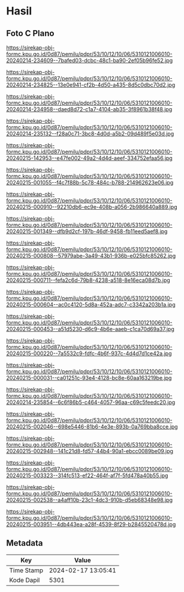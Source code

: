# Hasil

## Foto C Plano

https://sirekap-obj-formc.kpu.go.id/0d87/pemilu/pdpr/53/10/12/10/06/5310121006010-20240214-234609--7bafed03-dcbc-48c1-ba90-2ef05b96fe52.jpg

https://sirekap-obj-formc.kpu.go.id/0d87/pemilu/pdpr/53/10/12/10/06/5310121006010-20240214-234825--13e0e941-cf2b-4d50-a435-8d5c0dbc70d2.jpg

https://sirekap-obj-formc.kpu.go.id/0d87/pemilu/pdpr/53/10/12/10/06/5310121006010-20240214-234958--daed8d72-c1a7-4104-ab35-3f8961b38f48.jpg

https://sirekap-obj-formc.kpu.go.id/0d87/pemilu/pdpr/53/10/12/10/06/5310121006010-20240214-235132--f28a0c71-3bc8-4d0d-a5b2-09d489f5e03d.jpg

https://sirekap-obj-formc.kpu.go.id/0d87/pemilu/pdpr/53/10/12/10/06/5310121006010-20240215-142953--e47fe002-49a2-4d4d-aeef-334752efaa56.jpg

https://sirekap-obj-formc.kpu.go.id/0d87/pemilu/pdpr/53/10/12/10/06/5310121006010-20240215-001055--f4c7f88b-5c78-484c-b788-214962623e06.jpg

https://sirekap-obj-formc.kpu.go.id/0d87/pemilu/pdpr/53/10/12/10/06/5310121006010-20240215-000910--92210db6-ec9e-408b-a056-2b986640a889.jpg

https://sirekap-obj-formc.kpu.go.id/0d87/pemilu/pdpr/53/10/12/10/06/5310121006010-20240215-001349--dfb9d2cf-197b-46df-9458-fb11eed5aef8.jpg

https://sirekap-obj-formc.kpu.go.id/0d87/pemilu/pdpr/53/10/12/10/06/5310121006010-20240215-000808--57979abe-3a49-43b1-936b-e025bfc85262.jpg

https://sirekap-obj-formc.kpu.go.id/0d87/pemilu/pdpr/53/10/12/10/06/5310121006010-20240215-000711--fefa2c6d-79b8-4238-a518-8e16eca08d7b.jpg

https://sirekap-obj-formc.kpu.go.id/0d87/pemilu/pdpr/53/10/12/10/06/5310121006010-20240215-000604--ac0c4120-5d8a-452a-adc7-c3342a203b1a.jpg

https://sirekap-obj-formc.kpu.go.id/0d87/pemilu/pdpr/53/10/12/10/06/5310121006010-20240215-000453--a51d5230-d6c9-4b6e-aaeb-c1ca70d69a37.jpg

https://sirekap-obj-formc.kpu.go.id/0d87/pemilu/pdpr/53/10/12/10/06/5310121006010-20240215-000220--7a5532c9-fdfc-4b6f-937c-4d4d7d1ce42a.jpg

https://sirekap-obj-formc.kpu.go.id/0d87/pemilu/pdpr/53/10/12/10/06/5310121006010-20240215-000031--ca01251c-93e4-4128-bc8e-60aa163219be.jpg

https://sirekap-obj-formc.kpu.go.id/0d87/pemilu/pdpr/53/10/12/10/06/5310121006010-20240214-235854--6c6f86b5-c464-4057-96aa-c69c5feedc20.jpg

https://sirekap-obj-formc.kpu.go.id/0d87/pemilu/pdpr/53/10/12/10/06/5310121006010-20240215-002046--698e5446-81b6-4e3e-893b-0a769bba8cce.jpg

https://sirekap-obj-formc.kpu.go.id/0d87/pemilu/pdpr/53/10/12/10/06/5310121006010-20240215-002948--141c21d8-fd57-44b4-90a1-ebcc0089be09.jpg

https://sirekap-obj-formc.kpu.go.id/0d87/pemilu/pdpr/53/10/12/10/06/5310121006010-20240215-003323--314fc513-ef22-464f-af7f-5fd478a40b55.jpg

https://sirekap-obj-formc.kpu.go.id/0d87/pemilu/pdpr/53/10/12/10/06/5310121006010-20240215-002538--a4aff10b-23c1-4dc3-910b-d5eb68348e98.jpg

https://sirekap-obj-formc.kpu.go.id/0d87/pemilu/pdpr/53/10/12/10/06/5310121006010-20240215-003951--4db443ea-a28f-4539-8f29-b2845520478d.jpg


## Metadata

| Key        | Value               |
| ---------- | ------------------- |
| Time Stamp | 2024-02-17 13:05:41 |
| Kode Dapil | 5301                |



